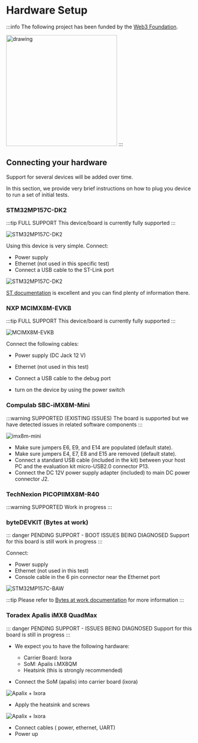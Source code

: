 # Hardware Setup

:::info The following project has been funded by the [Web3 Foundation](https://web3.foundation/).

<img src="/img/web3grant.png" alt="drawing" width="300"/>
:::

## Connecting your hardware

Support for several devices will be added over time. 

In this section, we provide very brief instructions on how to plug you device to run a set of initial tests. 

### STM32MP157C-DK2

:::tip FULL SUPPORT 
This device/board is currently fully supported
:::

![STM32MP157C-DK2](/img/STM32MP157C-DK2_angle2.jpg)

Using this device is very simple. Connect:

- Power supply
- Ethernet (not used in this specific test)
- Connect a USB cable to the ST-Link port

![STM32MP157C-DK2](/img/STM32MP157C-DK2_connections.png)

[ST documentation](https://wiki.st.com/stm32mpu/wiki/Getting_started/STM32MP1_boards/STM32MP157C-DK2/Let%27s_start/Unpack_the_STM32MP157C-DK2_board#) is excellent and you can find plenty of information there.

### NXP MCIMX8M-EVKB

:::tip FULL SUPPORT
This device/board is currently fully supported
:::

![MCIMX8M-EVKB](/img/imx8m.png)

Connect the following cables:

- Power supply (DC Jack 12 V)
- Ethernet (not used in this test)
- Connect a USB cable to the debug port

- turn on the device by using the power switch

### Compulab SBC-iMX8M-Mini

:::warning SUPPORTED (EXISTING ISSUES)
The board is supported but we have detected issues in related software components
:::

![imx8m-mini](/img/compulab-imx8m-mini.png)

- Make sure jumpers E6, E9, and E14 are populated (default state).
- Make sure jumpers E4, E7, E8 and E15 are removed (default state).
- Connect a standard USB cable (included in the kit) between your host PC and the evaluation kit micro-USB2.0 connector P13.
- Connect the DC 12V power supply adapter (included) to main DC power connector J2.

### TechNexion PICOPIIMX8M-R40

:::warning SUPPORTED
Work in progress
:::

### byteDEVKIT (Bytes at work)

::: danger PENDING SUPPORT - BOOT ISSUES BEING DIAGNOSED
Support for this board is still work in progress
:::

Connect:

  - Power supply
  - Ethernet (not used in this test)
  - Console cable in the 6 pin connector near the Ethernet port

![STM32MP157C-BAW](/img/STM32MP157C_baw.png)

:::tip
Please refer to [Bytes at work documentation](https://www.bytesatwork.io/wp-content/uploads/2019/07/Datasheet_byteDEVKIT_STM32MP1-V1_1-1.pdf) for more information
:::

### Toradex Apalis iMX8 QuadMax

::: danger PENDING SUPPORT - ISSUES BEING DIAGNOSED
Support for this board is still in progress
:::

- We expect you to have the following hardware:

  - Carrier Board: Ixora
  - SoM: Apalis i.MX8QM
  - Heatsink (this is strongly recommended)

- Connect the SoM (apalis) into carrier board (ixora)

![Apalix + Ixora](/img/toradex_2.jpg)

- Apply the heatsink and screws

![Apalix + Ixora](/img/toradex_3.jpg)

- Connect cables ( power, ethernet, UART)
- Power up
